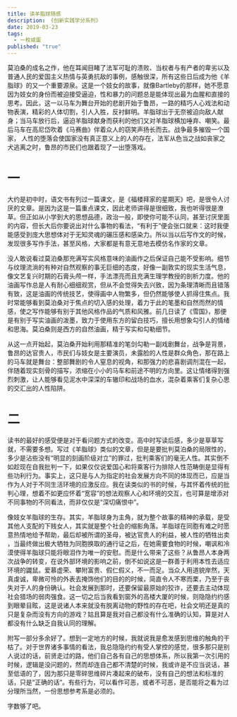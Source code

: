 ```yaml
---
title: 读羊脂球随感
description: 《创新实践学分系列》
date: 2019-03-23
tags:
  - 一枚咸蛋
published: "true"
---
```

莫泊桑的成名之作，他在耳闻目睹了法军可耻的溃败、当权者与有产者的卑劣以及普通人民的爱国主义热情与英勇抗敌的事例，感触很深，所有这些日后成为他《羊脂球》的又一个重要源泉。这是一个妓女的故事，就像Bartleby的那样，她不愿意因为妓女的身份而被迫接受逼迫，性和暴力的问题总是能体现出最为血腥和直接的思考。因此，这一以马车为舞台开始的悲剧开始于鲁昂，一路的精巧人心戏法和动物表演，精彩的人体切割，引人入胜，反衬鲜明。羊脂球出于无奈被迫向敌人献身；当马车放行后，逼迫羊脂球献身而获利的他们又对羊脂球横加唾弃、嘲笑。最后马车在高尼岱吹着《马赛曲》伴着众人的窃笑声扬长而去。战争最多摧毁一个国家， 人性的堕落会使国家没有真正意义上的人的存在，法军从色当之战如丧家之犬逃离之时，鲁昂的市民们也跟着现了一出堕落戏。

# 一

大约是初中时，语文书有列过一篇课文，是《福楼拜家的星期天》吧，是很令人讨厌的文章。是因为这是一篇重点课文，因此老师讲得是很细致，我也听得很是潦草。但正如从小学到大的思想品德，政治一般，即使你可能不认同，甚至讨厌里面的内容，但长大后你要说出对什么事物的看法，“有利于”便会张口就来：这时我便能感受到庞大思想体对于无知灵魂的碾压感和感染力。所以当以后写作文的时候，发现很多写作手法，甚至风格，大家都是有意无意地去模仿名作家的文章。

没人敢说看过莫泊桑那充满写实风格意味的油画作之后保证自己能不受影响。细节与纹理流淌的有种对自然观察的事无巨细的态度，好像一副敦实的现实生活气息，像文艺复兴时期的石膏头颅一样，手法漂亮而且充满生理学教授的剖析力度。他的油画写作总是人有耐心细细观赏，但从不会觉得失去兴致，因为条理清晰而且错落有致，这是油画的传统技艺，使得画中人物繁多，但仍然能够使人抓得住焦点。我时常能够看到莫泊桑对于焦点的切入感的处理，着力于此的笔墨和自然而然的情感，使之写作能够有别于其他风格作品的气质和风雅。前几日读了《雪国》，那便是有别于写实油画的泼墨，致力于使用东方的留白技巧，擅长用想象勾引人的情绪和思海。莫泊桑则是西方的自然油画，精于写实和勾勒细节。

从这一点开始起，莫泊桑开始利用那精准的笔剑勾勒一副戏剧舞台，战争是背景，鲁昂的达官贵人，市民们与妓女是主要演员，未露脸的人性是群众角色，那在路上的马车就是舞台：整部舞剧的令人窒息的视角，和那强力的悲喜剧调剂混在一起，伴随着现实刻骨的描写，浓缩在小小的马车和前途不明的方向里。这让情绪得到强烈刺激，让人能够看见泥水中深深的车辙印和战场的血水，混杂着乘客们复杂心思的交汇出的人性陷阱。

# 二

读书的最好的感受便是对于看问题方式的改变。高中时写读后感，多少是草草写就，不需要多想。写过《羊脂球》类似的文章，但是是要批判莫泊桑的局限性的，多少是沾些没有“明显的刻画阶级对立”的罪过，批判乘客们的毫无人性。其实倒不如趁现在自我批判一下，如果仅仅说爱国心和将乘客行为排除人性范畴倒是显得有些功利行为。事实上，这只是与人为指定的社会发展方向不同的体现而已，应是当作为人对于不同生活环境的应激反应。我在读类似的书的时候，与其怀着传统的批判心理，想着不如更应怀着“宽容”的想法观察人心和环境的交互，也可算是增添对不同事物的不同看法，而非仅仅是“深切痛恨中”。

像妓女羊脂球的生存。其实，羊脂球身为主角，就为整个故事的精神的承载，是受其他人支配的下贱女人，其实就是整个社会的缩影角落。羊脂球在同胞有难之时愿意热情地给予帮助，最后却被所谓的圣母，被达官贵人的利益，被人性的牺牲出卖 ，当最终做出极大牺牲为同胞换取的通行证之后，在她需要食物的时候，嘲讽和冷漠使得羊脂球只能将眼泪作为唯一的安慰。而是什么带来了这些？从鲁昂人本身两次战争的转变，在说外部环境的影响之前，倒不如说这是一群善于利用本性去适应环境的鼹鼠。爱慕虚荣、攀附富贵、假仁假义，不一而足。当众人用道貌岸然，天真虔诚，卑微可怜的外表去掩饰他们的目的的时候，简直令人不寒而栗，乃至于丧失对于人的身份确认。社会发展到那时，还要保留最原始的狡诈，还要去主动体现社会猎场的弱肉强食。这一切之后当我看到窗外的高楼大厦的时候，则隐隐约约感到眼晕目眩，这是说诸人本来就没有脱离动物的野性的存在吧，社会文明还是真的只是复杂而没有方向的游戏？姑且算是我对自己都没有什么准确的认知，算是对人都没有什么缺乏自我认同的理解。

附写一部分多余好了。想到一定地方的时候，我就说我是愈发感到思维的触角的干枯了。对于世界诸多事情的看法，我总隐隐约约有受人掌控的感觉，很多那只是别人说过的话，前贤走过的路，他们自己各有自己的思想体系，所以我第一次引用的时候，逻辑是没问题的，然而却连自己都不清楚的时候，我或许是不应当说话，甚至低语的了，因为那只是零碎思维碎片凑起来的破布，没有自己的想法和标准的话，只是“正确的话”。有些行为，可以看作可恶，或者不可恶，是否能将之看为过分理所当然，一份思想参考系是必须的。

字数够了吧。